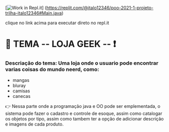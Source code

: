 [![Work in Repl.it](https://classroom.github.com/assets/work-in-replit-14baed9a392b3a25080506f3b7b6d57f295ec2978f6f33ec97e36a161684cbe9.svg)]
(https://replit.com/@italo12346/poo-2021-1-projeto-trilha-italo12346#Main.java)

clique no link acima para executar direto no repl.it

# :round_pushpin:  TEMA  -- LOJA GEEK -- :exclamation:

### Descriação do tema: Uma loja onde o usuario pode encontrar varias coisas do mundo neerd, como:
* mangas
* bluray
* camisas
* canecas

:point_right: Nessa parte onde a programação java e OO pode ser emplementada, o sistema pode fazer o cadastro e controle de esoque, assim como catalogar os objetos por tipo, assim como tambem ter a opção de adicionar descrição e imagens de cada produto.
